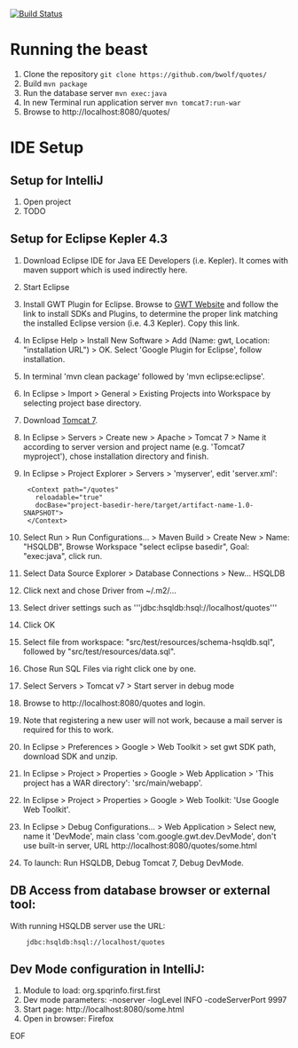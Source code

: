 [![Build Status](https://travis-ci.org/bwolf/quotes.png?branch=master)](https://travis-ci.org/bwolf/quotes)

# Running the beast
1. Clone the repository `git clone https://github.com/bwolf/quotes/`
2. Build `mvn package`
3. Run the database server `mvn exec:java`
4. In new Terminal run application server `mvn tomcat7:run-war`
5. Browse to http://localhost:8080/quotes/

# IDE Setup

## Setup for IntelliJ
1. Open project
2. TODO

## Setup for Eclipse Kepler 4.3
1. Download Eclipse IDE for Java EE Developers (i.e. Kepler). It comes with maven support which is used indirectly here.
2. Start Eclipse
3. Install GWT Plugin for Eclipse. Browse to [GWT Website](http://www.gwtproject.org/download.html) and follow the link to install SDKs and Plugins, to determine the proper link matching the installed Eclipse version (i.e. 4.3 Kepler). Copy this link.
4. In Eclipse Help > Install New Software > Add (Name: gwt, Location: "installation URL") > OK. Select 'Google Plugin for Eclipse', follow installation.
5. In terminal 'mvn clean package' followed by 'mvn eclipse:eclipse'.
6. In Eclipse > Import > General > Existing Projects into Workspace by selecting project base directory.
7. Download [Tomcat 7](http://tomcat.apache.org).
8. In Eclipse > Servers > Create new > Apache > Tomcat 7 > Name it according to server version and project name (e.g. 'Tomcat7 myproject'), chose installation directory and finish.
9. In Eclipse > Project Explorer > Servers > 'myserver', edit 'server.xml':

        <Context path="/quotes"
          reloadable="true"
          docBase="project-basedir-here/target/artifact-name-1.0-SNAPSHOT">
        </Context>

10. Select Run > Run Configurations… > Maven Build > Create New > Name: "HSQLDB", Browse Workspace "select eclipse basedir", Goal: "exec:java", click run.
11. Select Data Source Explorer > Database Connections > New… HSQLDB
12. Click next and chose Driver from ~/.m2/…
13. Select driver settings such as '''jdbc:hsqldb:hsql://localhost/quotes'''
14. Click OK
15. Select file from workspace: "src/test/resources/schema-hsqldb.sql", followed by "src/test/resources/data.sql".
16. Chose Run SQL Files via right click one by one.
17. Select Servers > Tomcat v7 > Start server in debug mode
18. Browse to http://localhost:8080/quotes and login.
19. Note that registering a new user will not work, because a mail server is required for this to work.
20. In Eclipse > Preferences > Google > Web Toolkit > set gwt SDK path, download SDK and unzip.
21. In Eclipse > Project > Properties > Google > Web Application > 'This project has a WAR directory': 'src/main/webapp'.
22. In Eclipse > Project > Properties > Google > Web Toolkit: 'Use Google Web Toolkit'.
22. In Eclipse > Debug Configurations… > Web Application > Select new, name it 'DevMode', main class 'com.google.gwt.dev.DevMode', don't use built-in server, URL http://localhost:8080/quotes/some.html
23. To launch: Run HSQLDB, Debug Tomcat 7, Debug DevMode.

## DB Access from database browser or external tool:
With running HSQLDB server use the URL:

        jdbc:hsqldb:hsql://localhost/quotes

## Dev Mode configuration in IntelliJ:
1. Module to load: org.spqrinfo.first.first
2. Dev mode parameters: -noserver -logLevel INFO -codeServerPort 9997
3. Start page: http://localhost:8080/some.html
4. Open in browser: Firefox

EOF

